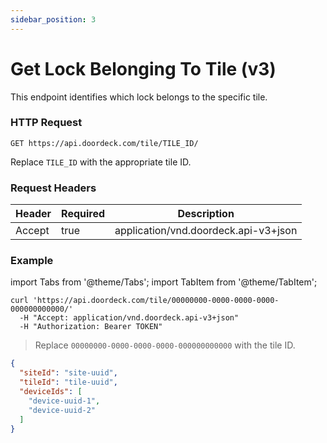 ```yaml
---
sidebar_position: 3
---
```


# Get Lock Belonging To Tile (v3)

This endpoint identifies which lock belongs to the specific tile.

### HTTP Request

`GET https://api.doordeck.com/tile/TILE_ID/`

Replace `TILE_ID` with the appropriate tile ID.

### Request Headers

| Header | Required | Description                          |
|--------|----------|--------------------------------------|
| Accept | true     | application/vnd.doordeck.api-v3+json |


### Example

import Tabs from '@theme/Tabs';
import TabItem from '@theme/TabItem';

<Tabs>
<TabItem value="shell" label="Request">

```shell title="CURL"
curl 'https://api.doordeck.com/tile/00000000-0000-0000-0000-000000000000/'
  -H "Accept: application/vnd.doordeck.api-v3+json"
  -H "Authorization: Bearer TOKEN"
```

> Replace `00000000-0000-0000-0000-000000000000` with the tile ID.

</TabItem>
<TabItem value="json" label="Response">

```json title="JSON"
{
  "siteId": "site-uuid",
  "tileId": "tile-uuid",
  "deviceIds": [
    "device-uuid-1",
    "device-uuid-2"
  ]
}
```

</TabItem>
</Tabs>

